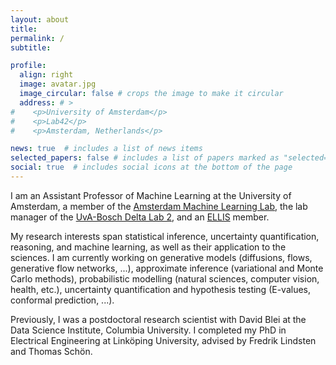 ```yaml
---
layout: about
title: 
permalink: /
subtitle: 	

profile:
  align: right
  image: avatar.jpg
  image_circular: false # crops the image to make it circular
  address: # >
#    <p>University of Amsterdam</p>
#    <p>Lab42</p>
#    <p>Amsterdam, Netherlands</p>

news: true  # includes a list of news items
selected_papers: false # includes a list of papers marked as "selected={true}"
social: true  # includes social icons at the bottom of the page
---
```


I am an Assistant Professor of Machine Learning at the University of Amsterdam, a member of the [Amsterdam Machine Learning Lab](https://amlab.science.uva.nl/), the lab manager of the [UvA-Bosch Delta Lab 2](https://ivi.fnwi.uva.nl/uvaboschdeltalab/), and an [ELLIS](https://ellis.eu/) member.

My research interests span statistical inference, uncertainty quantification, reasoning, and machine learning, as well as their application to the sciences. I am currently working on generative models (diffusions, flows, generative flow networks, ...), approximate inference (variational and Monte Carlo methods), probabilistic modelling (natural sciences, computer vision, health, etc.), uncertainty quantification and hypothesis testing (E-values, conformal prediction, ...).

Previously, I was a postdoctoral research scientist with David Blei at the Data Science Institute, Columbia University. I completed my PhD in Electrical Engineering at Linköping University, advised by Fredrik Lindsten and Thomas Schön.


